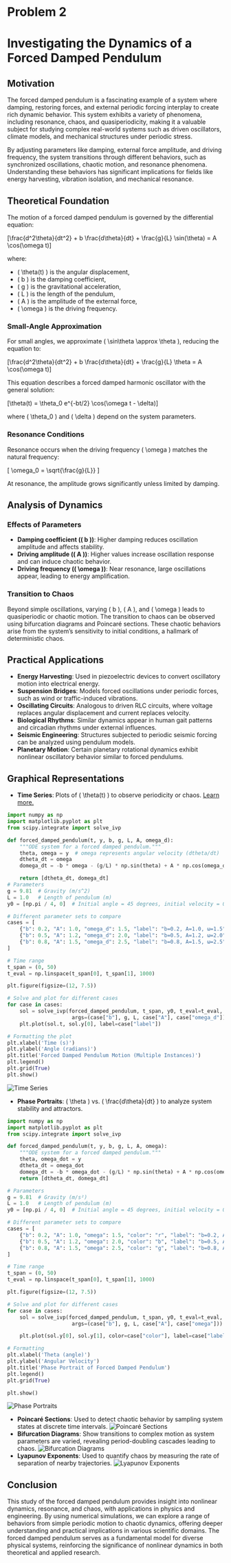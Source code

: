 # Problem 2

# Investigating the Dynamics of a Forced Damped Pendulum

## Motivation

The forced damped pendulum is a fascinating example of a system where damping, restoring forces, and external periodic forcing interplay to create rich dynamic behavior. This system exhibits a variety of phenomena, including resonance, chaos, and quasiperiodicity, making it a valuable subject for studying complex real-world systems such as driven oscillators, climate models, and mechanical structures under periodic stress.

By adjusting parameters like damping, external force amplitude, and driving frequency, the system transitions through different behaviors, such as synchronized oscillations, chaotic motion, and resonance phenomena. Understanding these behaviors has significant implications for fields like energy harvesting, vibration isolation, and mechanical resonance.

## Theoretical Foundation

The motion of a forced damped pendulum is governed by the differential equation:

\[\frac{d^2\theta}{dt^2} + b \frac{d\theta}{dt} + \frac{g}{L} \sin(\theta) = A \cos(\omega t)\]

where:

- \( \theta(t) \) is the angular displacement,
- \( b \) is the damping coefficient,
- \( g \) is the gravitational acceleration,
- \( L \) is the length of the pendulum,
- \( A \) is the amplitude of the external force,
- \( \omega \) is the driving frequency.

### Small-Angle Approximation

For small angles, we approximate \( \sin\theta \approx \theta \), reducing the equation to:

\[\frac{d^2\theta}{dt^2} + b \frac{d\theta}{dt} + \frac{g}{L} \theta = A \cos(\omega t)\]

This equation describes a forced damped harmonic oscillator with the general solution:

\[\theta(t) = \theta_0 e^{-bt/2} \cos(\omega t - \delta)\]

where \( \theta_0 \) and \( \delta \) depend on the system parameters.

### Resonance Conditions

Resonance occurs when the driving frequency \( \omega \) matches the natural frequency:

\[ \omega_0 = \sqrt{\frac{g}{L}} \]

At resonance, the amplitude grows significantly unless limited by damping.

## Analysis of Dynamics

### Effects of Parameters

- **Damping coefficient (\( b \))**: Higher damping reduces oscillation amplitude and affects stability.
- **Driving amplitude (\( A \))**: Higher values increase oscillation response and can induce chaotic behavior.
- **Driving frequency (\( \omega \))**: Near resonance, large oscillations appear, leading to energy amplification.

### Transition to Chaos

Beyond simple oscillations, varying \( b \), \( A \), and \( \omega \) leads to quasiperiodic or chaotic motion. The transition to chaos can be observed using bifurcation diagrams and Poincaré sections. These chaotic behaviors arise from the system’s sensitivity to initial conditions, a hallmark of deterministic chaos.

## Practical Applications

- **Energy Harvesting**: Used in piezoelectric devices to convert oscillatory motion into electrical energy.
- **Suspension Bridges**: Models forced oscillations under periodic forces, such as wind or traffic-induced vibrations.
- **Oscillating Circuits**: Analogous to driven RLC circuits, where voltage replaces angular displacement and current replaces velocity.
- **Biological Rhythms**: Similar dynamics appear in human gait patterns and circadian rhythms under external influences.
- **Seismic Engineering**: Structures subjected to periodic seismic forcing can be analyzed using pendulum models.
- **Planetary Motion**: Certain planetary rotational dynamics exhibit nonlinear oscillatory behavior similar to forced pendulums.

## Graphical Representations

- **Time Series**: Plots of \( \theta(t) \) to observe periodicity or chaos. <a href="https://colab.research.google.com/drive/1bj51sHI9Xlik4Y6hWdOUKXCk4eS9XUBJ#scrollTo=4wrl1_4bTDLt" target="_blank">Learn more.</a>

```python
import numpy as np
import matplotlib.pyplot as plt
from scipy.integrate import solve_ivp

def forced_damped_pendulum(t, y, b, g, L, A, omega_d):
    """ODE system for a forced damped pendulum."""
    theta, omega = y  # omega represents angular velocity (dtheta/dt)
    dtheta_dt = omega
    domega_dt = -b * omega - (g/L) * np.sin(theta) + A * np.cos(omega_d * t)  # Corrected force term

    return [dtheta_dt, domega_dt]
# Parameters
g = 9.81  # Gravity (m/s^2)
L = 1.0   # Length of pendulum (m)
y0 = [np.pi / 4, 0]  # Initial angle = 45 degrees, initial velocity = 0

# Different parameter sets to compare
cases = [
    {"b": 0.2, "A": 1.0, "omega_d": 1.5, "label": "b=0.2, A=1.0, ω=1.5"},
    {"b": 0.5, "A": 1.2, "omega_d": 2.0, "label": "b=0.5, A=1.2, ω=2.0"},
    {"b": 0.8, "A": 1.5, "omega_d": 2.5, "label": "b=0.8, A=1.5, ω=2.5"},
]

# Time range
t_span = (0, 50)
t_eval = np.linspace(t_span[0], t_span[1], 1000)

plt.figure(figsize=(12, 7.5))

# Solve and plot for different cases
for case in cases:
    sol = solve_ivp(forced_damped_pendulum, t_span, y0, t_eval=t_eval,
                     args=(case["b"], g, L, case["A"], case["omega_d"]))
    plt.plot(sol.t, sol.y[0], label=case["label"])

# Formatting the plot
plt.xlabel('Time (s)')
plt.ylabel('Angle (radians)')
plt.title('Forced Damped Pendulum Motion (Multiple Instances)')
plt.legend()
plt.grid(True)
plt.show()
```

![Time Series](time_series.png)

- **Phase Portraits**: \( \theta \) vs. \( \frac{d\theta}{dt} \) to analyze system stability and attractors.

```python
import numpy as np
import matplotlib.pyplot as plt
from scipy.integrate import solve_ivp

def forced_damped_pendulum(t, y, b, g, L, A, omega):
    """ODE system for a forced damped pendulum."""
    theta, omega_dot = y
    dtheta_dt = omega_dot
    domega_dt = -b * omega_dot - (g/L) * np.sin(theta) + A * np.cos(omega * t)
    return [dtheta_dt, domega_dt]

# Parameters
g = 9.81  # Gravity (m/s²)
L = 1.0   # Length of pendulum (m)
y0 = [np.pi / 4, 0]  # Initial angle = 45 degrees, initial velocity = 0

# Different parameter sets to compare
cases = [
    {"b": 0.2, "A": 1.0, "omega": 1.5, "color": "r", "label": "b=0.2, A=1.0, ω=1.5"},
    {"b": 0.5, "A": 1.2, "omega": 2.0, "color": "b", "label": "b=0.5, A=1.2, ω=2.0"},
    {"b": 0.8, "A": 1.5, "omega": 2.5, "color": "g", "label": "b=0.8, A=1.5, ω=2.5"},
]

# Time range
t_span = (0, 50)
t_eval = np.linspace(t_span[0], t_span[1], 1000)

plt.figure(figsize=(12, 7.5))

# Solve and plot for different cases
for case in cases:
    sol = solve_ivp(forced_damped_pendulum, t_span, y0, t_eval=t_eval,
                     args=(case["b"], g, L, case["A"], case["omega"]))

    plt.plot(sol.y[0], sol.y[1], color=case["color"], label=case["label"])

# Formatting
plt.xlabel('Theta (angle)')
plt.ylabel('Angular Velocity')
plt.title('Phase Portrait of Forced Damped Pendulum')
plt.legend()
plt.grid(True)

plt.show()
```

![Phase Portraits](phase_portrait.png)

- **Poincaré Sections**: Used to detect chaotic behavior by sampling system states at discrete time intervals.
  ![Poincaré Sections](poincare_section.png)
- **Bifurcation Diagrams**: Show transitions to complex motion as system parameters are varied, revealing period-doubling cascades leading to chaos.
  ![Bifurcation Diagrams](bifurcation_diagram.png)
- **Lyapunov Exponents**: Used to quantify chaos by measuring the rate of separation of nearby trajectories.
  ![Lyapunov Exponents](lyapunov_exponent.png)

## Conclusion

This study of the forced damped pendulum provides insight into nonlinear dynamics, resonance, and chaos, with applications in physics and engineering. By using numerical simulations, we can explore a range of behaviors from simple periodic motion to chaotic dynamics, offering deeper understanding and practical implications in various scientific domains. The forced damped pendulum serves as a fundamental model for diverse physical systems, reinforcing the significance of nonlinear dynamics in both theoretical and applied research.

```

```
